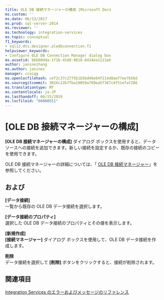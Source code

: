 ```yaml
---
title: OLE DB 接続マネージャーの構成 |Microsoft Docs
ms.custom: ''
ms.date: 06/13/2017
ms.prod: sql-server-2014
ms.reviewer: ''
ms.technology: integration-services
ms.topic: conceptual
f1_keywords:
- sql12.dts.designer.oledbconnection.f1
helpviewer_keywords:
- Configure OLE DB Connection Manager dialog box
ms.assetid: 66b60dda-1f1b-45d0-9818-8434ea1121eb
author: janinezhang
ms.author: janinez
manager: craigg
ms.openlocfilehash: cef2c37c2775b1b5bd46e04f214d8ae77ee7b56d
ms.sourcegitcommit: 3026c22b7fba19059a769ea5f367c4f51efaf286
ms.translationtype: MT
ms.contentlocale: ja-JP
ms.lasthandoff: 06/15/2019
ms.locfileid: "66060551"
---
```

# <a name="configure-ole-db-connection-manager"></a>[OLE DB 接続マネージャーの構成]
  **[OLE DB 接続マネージャーの構成]** ダイアログ ボックスを使用すると、データ ソースへの接続を追加できます。新しい接続を設定するか、既存の接続のコピーを使用できます。  
  
 OLE DB 接続マネージャーの詳細については、「 [OLE DB 接続マネージャー](connection-manager/ole-db-connection-manager.md)」を参照してください。  
  
## <a name="options"></a>および  
 **[データ接続]**  
 一覧から既存の OLE DB データ接続を選択します。  
  
 **[データ接続のプロパティ]**  
 選択した OLE DB データ接続のプロパティとその値を表示します。  
  
 **[新規作成]**  
 **[接続マネージャー]** ダイアログ ボックスを使用して、OLE DB データ接続を作成します。  
  
 **削除**  
 データ接続を選択して **[削除]** ボタンをクリックすると、接続が削除されます。  
  
## <a name="see-also"></a>関連項目  
 [Integration Services のエラーおよびメッセージのリファレンス](../../2014/integration-services/integration-services-error-and-message-reference.md)  
  
  
